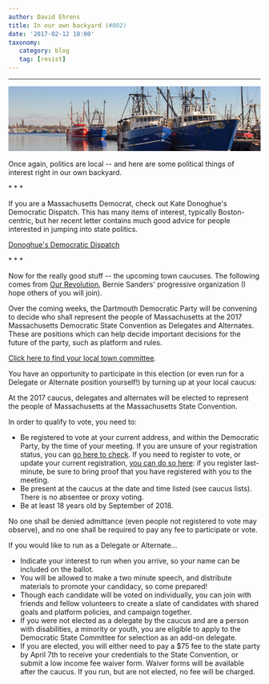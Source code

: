 ```yaml
---
author: David Ehrens
title: In our own backyard (#002)
date: '2017-02-12 10:00'
taxonomy:
   category: blog
   tag: [resist]
---
```

---

![](waterfront.jpg)

Once again, politics are local -- and here are some political things of interest right in our own backyard.

\* \* \*

If you are a Massachusetts Democrat, check out Kate Donoghue's Democratic Dispatch. This has many items of interest, typically Boston-centric, but her recent letter contains much good advice for people interested in jumping into state politics.

[Donoghue's Democratic Dispatch](https://groups.yahoo.com/neo/groups/DDemDispatch/conversations/messages/922)

\* \* \*

Now for the really good stuff -- the upcoming town caucuses. The following comes from [Our Revolution](https://www.ourrevolution.com/), Bernie Sanders' progressive organization (I hope others of you will join).

Over the coming weeks, the Dartmouth Democratic Party will be convening to decide who shall represent the people of Massachusetts at the 2017 Massachusetts Democratic State Convention as Delegates and Alternates. These are positions which can help decide important decisions for the future of the party, such as platform and rules.

[Click here to find your local town committee](https://go.ourrevolution.com/page/event/search_results?orderby=zip_radius&zip_radius[0]=02740&zip_radius[1]=30&country=US&radius_unit=mi).

You have an opportunity to participate in this election (or even run for a Delegate or Alternate position yourself!) by turning up at your local caucus:

At the 2017 caucus, delegates and alternates will be elected to represent the people of Massachusetts at the Massachusetts State Convention.

In order to qualify to vote, you need to: 

- Be registered to vote at your current address, and within the Democratic Party, by the time of your meeting. If you are unsure of your registration status, you can [go here to check](https://www.sec.state.ma.us/VoterRegistrationSearch/MyVoterRegStatus.aspx). If you need to register to vote, or update your current registration, [you can do so here](https://www.sec.state.ma.us/ovr/): if you register last-minute, be sure to bring proof that you have registered with you to the meeting.
- Be present at the caucus at the date and time listed (see caucus lists). There is no absentee or proxy voting.
- Be at least 18 years old by September of 2018.

No one shall be denied admittance (even people not registered to vote may observe), and no one shall be required to pay any fee to participate or vote.

If you would like to run as a Delegate or Alternate...

- Indicate your interest to run when you arrive, so your name can be included on the ballot.
- You will be allowed to make a two minute speech, and distribute materials to promote your candidacy, so come prepared!
- Though each candidate will be voted on individually, you can join with friends and fellow volunteers to create a slate of candidates with shared goals and platform policies, and campaign together.
- If you were not elected as a delegate by the caucus and are a person with disabilities, a minority or youth, you are eligible to apply to the Democratic State Committee for selection as an add-on delegate. 
- If you are elected, you will either need to pay a $75 fee to the state party by April 7th to receive your credentials to the State Convention, or submit a low income fee waiver form. Waiver forms will be available after the caucus. If you run, but are not elected, no fee will be charged.